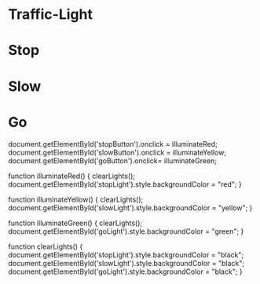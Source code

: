 # Traffic-Light
<!DOCTYPE html>
<html lang="en" >
<head>
  <meta charset="UTF-8">
  
  <link rel="stylesheet" href="./style.css">

</head>
<body>
<!-- partial:index.partial.html -->
<div id="controlPanel">
  <h1 id="stopButton" class="button">Stop</h1>
  <h1 id="slowButton" class="button">Slow</h1>
  <h1 id="goButton" 
      class="button">Go</h1>
</div>
<div id="traffic-light">
  <div id="stopLight" class="bulb"></div>
  <div id="slowLight" class="bulb"></div>
  <div id="goLight" class="bulb"></div>
</div>
<!-- partial -->
  <script src='https://cdnjs.cloudflare.com/ajax/libs/jquery/2.1.3/jquery.min.js'></script><script  src="./script.js"></script>

</body>
</html>

document.getElementById('stopButton').onclick = illuminateRed;
document.getElementById('slowButton').onclick = illuminateYellow;
document.getElementById('goButton').onclick= illuminateGreen;

function illuminateRed() {
  clearLights();
  document.getElementById('stopLight').style.backgroundColor = "red";
}

function illuminateYellow() {
  clearLights();
  document.getElementById('slowLight').style.backgroundColor = "yellow";
}

function illuminateGreen() {
  clearLights();
  document.getElementById('goLight').style.backgroundColor = "green";
}

function clearLights() {
  document.getElementById('stopLight').style.backgroundColor = "black";
  document.getElementById('slowLight').style.backgroundColor = "black";
  document.getElementById('goLight').style.backgroundColor = "black";
}
